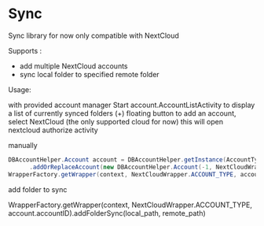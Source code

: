 # Sync
Sync library for now only compatible with NextCloud



Supports :
- add multiple NextCloud accounts
- sync local folder to specified remote folder





Usage:

with provided account manager
Start account.AccountListActivity to display a list of currently synced folders
(+) floating button to add an account, select NextCloud (the only supported cloud for now) this will open nextcloud authorize activity



manually
```java
DBAccountHelper.Account account = DBAccountHelper.getInstance(AccountTypeActivity.this)
      .addOrReplaceAccount(new DBAccountHelper.Account(-1, NextCloudWrapper.ACCOUNT_TYPE, friendly_name));
WrapperFactory.getWrapper(context, NextCloudWrapper.ACCOUNT_TYPE, account.accountID).startAuthorizeActivityForResult(context, NEW_ACCOUNT_REQUEST);
```


add folder to sync

WrapperFactory.getWrapper(context, NextCloudWrapper.ACCOUNT_TYPE, account.accountID).addFolderSync(local_path, remote_path)

